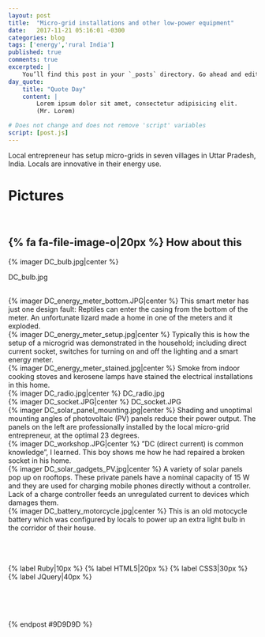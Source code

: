 ```yaml
---
layout: post
title:  "Micro-grid installations and other low-power equipment"
date:   2017-11-21 05:16:01 -0300 
categories: blog
tags: ['energy','rural India']
published: true
comments: true 
excerpted: |
    You’ll find this post in your `_posts` directory. Go ahead and edit it and re-build the site ...
day_quote:
    title: "Quote Day"
    content: |
        Lorem ipsum dolor sit amet, consectetur adipisicing elit. 
        (Mr. Lorem)

# Does not change and does not remove 'script' variables
script: [post.js]
---
```


Local entrepreneur has setup micro-grids in seven villages in Uttar Pradesh, India. Locals are innovative in their energy use.

# Pictures
<br>

## {% fa fa-file-image-o|20px %} How about this

{% imager DC_bulb.jpg|center %}

DC_bulb.jpg

<br>
{% imager DC_energy_meter_bottom.JPG|center %}
This smart meter has just one design fault: Reptiles can enter the casing from the bottom of the meter. An unfortunate lizard made a home in one of the meters and it  exploded. 

<br>
{% imager DC_energy_meter_setup.jpg|center %}
Typically this is how the setup of a microgrid was demonstrated in the household; including direct current socket, switches for turning on and off the lighting and a smart energy meter.

<br>
{% imager DC_energy_meter_stained.jpg|center %}
Smoke from indoor cooking stoves and kerosene lamps have stained the electrical installations in this home.

<br>
{% imager DC_radio.jpg|center %}
DC_radio.jpg


<br>
{% imager DC_socket.JPG|center %}
DC_socket.JPG


<br>
{% imager DC_solar_panel_mounting.jpg|center %}
Shading and unoptimal mounting angles of photovoltaic (PV) panels reduce their power output. The panels on the left are professionally installed by the local micro-grid entrepreneur, at the optimal 23 degrees.

<br>
{% imager DC_workshop.JPG|center %}
”DC (direct current) is common knowledge”, I learned. This boy shows me how he had repaired a broken socket in his home.


<br>
{% imager DC_solar_gadgets_PV.jpg|center %}
A variety of solar panels pop up on rooftops. These private panels have a nominal capacity of 15 W and they are used for charging mobile phones directly without a controller. Lack of a charge controller feeds an unregulated current to devices which damages them.

<br>
{% imager DC_battery_motorcycle.jpg|center %}
This is an old motocycle battery which was configured by locals to power up an extra light bulb in the corridor of their house.


<br>
<br>


<br>
<br>

{% label Ruby|10px %}
{% label HTML5|20px %}
{% label CSS3|30px %}
{% label JQuery|40px %}

<br>
<br>



<br>


{% endpost #9D9D9D %}

